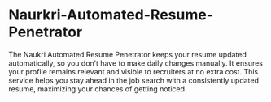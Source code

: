 # Naurkri-Automated-Resume-Penetrator
The Naukri Automated Resume Penetrator keeps your resume updated automatically, so you don’t have to make daily changes manually. It ensures your profile remains relevant and visible to recruiters at no extra cost. This service helps you stay ahead in the job search with a consistently updated resume, maximizing your chances of getting noticed.
